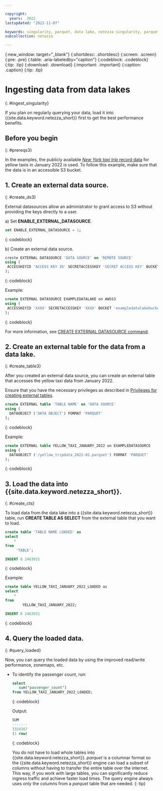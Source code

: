 ```yaml
---

copyright:
  years:  2022
lastupdated: "2022-11-07"

keywords: singularity, parquet, data lake, netezza singularity, parquet files, querying data
subcollection: netezza

---
```


{:new_window: target="_blank"}
{:shortdesc: .shortdesc}
{:screen: .screen}
{:pre: .pre}
{:table: .aria-labeledby="caption"}
{:codeblock: .codeblock}
{:tip: .tip}
{:download: .download}
{:important: .important}
{:caption: .caption}
{:tip: .tip}

# Ingesting data from data lakes
{: #ingest_singularity}

If you plan on regularly querying your data, load it into {{site.data.keyword.netezza_short}} first to get the best performance benefits.

## Before you begin
{: #prereqs3}

In the examples, the publicly available [*New York taxi trip* record data](https://www1.nyc.gov/site/tlc/about/tlc-trip-record-data.page) for yellow taxis in January 2022 is used. To follow this example, make sure that the data is in an accessible S3 bucket.

## 1. Create an external data source.
{: #create_ds3}

External datasources allow an administrator to grant access to S3 without providing the keys directly to a user.

a) Set **ENABLE_EXTERNAL_DATASOURCE**.

   ```sql
   set ENABLE_EXTERNAL_DATASOURCE = 1;
   ```
   {: codeblock}

b) Create an external data source.

   ```sql
   creste EXTERNAL DATASOURCE 'DATA SOURCE' on 'REMOTE SOURCE'
   using (
    ACCESSKEYID 'ACCESS KEY ID' SECRETACCESSKEY 'SECRET ACCESS KEY' BUCKET 'BUCKET' REGION 'REGION'
   );
   ```
   {: codeblock}

   Example:

   ```sql
   create EXTERNAL DATASOURCE EXAMPLEDATALAKE on AWSS3 
   using (
    ACCESSKEYID 'XXXX' SECRETACCESSKEY 'XXXX' BUCKET 'exampledatalakebucket' REGION 'US-EAST-1'
   );
   ```
   {: codeblock}

   For more information, see [CREATE EXTERNAL DATASOURCE command](https://www.ibm.com/docs/en/netezza?topic=tables-create-external-datasource-command).

## 2. Create an external table for the data from a data lake.
{: #create_table3}

After you created an external data source, you can create an external table that accesses the yellow taxi data from January 2022.

Ensure that you have the necessary privileges as described in [Privileges for creating external tables](https://www.ibm.com/docs/en/netezza?topic=et-create-external-table-command-2).

```sql
create EXTERNAL table 'TABLE NAME' on 'DATA SOURCE'
using ( 
  DATAOBJECT ('DATA OBJECT') FORMAT 'PARQUET' 
);
```
{: codeblock}

Example:

```sql
create EXTERNAL table YELLOW_TAXI_JANUARY_2022 on EXAMPLEDATASOURCE
using ( 
  DATAOBJECT ('/yellow_tripdata_2022-01.parquet') FORMAT 'PARQUET' 
);
```
{: codeblock}

## 3. Load the data into {{site.data.keyword.netezza_short}}.
{: #create_cts}

To load data from the data lake into a {{site.data.keyword.netezza_short}} table, run **CREATE TABLE AS SELECT** from the external table that you want to load.

```sql
create table 'TABLE NAME LOADED' as
select
    * 
from
     'TABLE';

INSERT 0 2463931
```
{: codeblock}

Example:

```sql
create table YELLOW_TAXI_JANUARY_2022_LOADED as
select
    * 
from
        YELLOW_TAXI_JANUARY_2022;

INSERT 0 2463931
```
{: codeblock}

## 4. Query the loaded data.
{: #query_loaded}

Now, you can query the loaded data by using the improved read/write performance, zonemaps, etc.

- To identify the passenger count, run:

   ```sql
   select
      sum("passenger_count")
   from YELLOW_TAXI_JANUARY_2022_LOADED;
   ```
   {: codeblock} 

   Output:

   ```sql
   SUM
   -------
   3324167
   (1 row)
   ```
   {: codeblock}


    You do not have to load whole tables into {{site.data.keyword.netezza_short}}. *parquet* is a columnar format so the {{site.data.keyword.netezza_short}} engine can load a subset of columns without having to transfer the entire table over the internet. This way, if you work with large tables, you can significantly reduce ingress traffic and achieve faster load times. The query engine always uses only the columns from a *parquet* table that are needed.
    {: tip}
